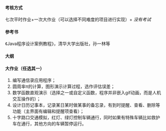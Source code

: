 #### 考核方式  
七次平时作业+一次大作业（可以选择不同难度的项目进行实现）+ *没有考试*  
#### 参考书  
《Java程序设计案例教程》，清华大学出版社，孙一林等
#### 大纲  

#### 大作业（任选其一）  
1.	编写通信录应用程序；
2.	圆周率π的计算，图形演示计算过程，选作评估误差；
3.	数学函数直观演示（选择之一或自定义函数，程序并非嵌入gif动画，而是人机交互操作的）；
4.	设计日历记事本，记录某日某时做某事的备忘录，有到时提醒、查看、删除等功能（主界面有编辑和提醒项查看）；
5.	十字路口交通模拟，红灯、绿灯控制车辆通行，同时如果有特殊车辆比如救护车在通行，其他方向的车辆暂停运行。

